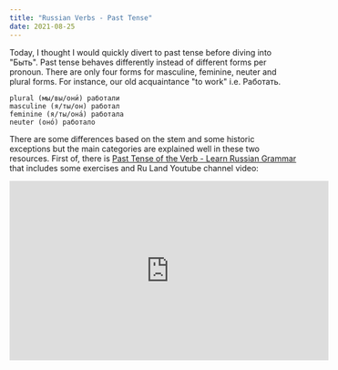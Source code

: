 ```yaml
---
title: "Russian Verbs - Past Tense"
date: 2021-08-25
---
```


Today, I thought I would quickly divert to past tense before diving into "Быть". Past tense behaves differently instead of different forms per pronoun. There are only four forms for masculine, feminine, neuter and plural forms. For instance, our old acquaintance "to work" i.e. Работать.

    plural (мы/вы/они́) работали
    masculine (я/ты/он)	работал
    feminine (я/ты/она́) работала
    neuter (оно́) работало

There are some differences based on the stem and some historic exceptions but the main categories are explained well in these two resources. First of, there is [Past Tense of the Verb - Learn Russian Grammar](http://masterrussian.com/aa021500a.shtml) that includes some exercises and Ru Land Youtube channel video:

<div class="tube-embed">
<iframe width="560" height="315" src="https://www.youtube.com/embed/Oc0DiN8d4Kw" title="YouTube video player" frameborder="0" allow="accelerometer; autoplay; clipboard-write; encrypted-media; gyroscope; picture-in-picture" allowfullscreen></iframe>
<div>
